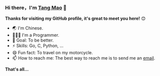 ### Hi there，I'm [Tang Mao](https://tangmao.me)  👋

**Thanks for visiting my GitHub profile, it's great to meet you here!** 😊

- 🌏 I'm Chinese.
- 🧑🏻‍💻 I'm a Programmer.
- 🤔 Goal: To be better.
- ⚡ Skills: Go, C, Python, ...
- 😄 Fun fact: To travel on my motorcycle.
- 📫 How to reach me: The best way to reach me is to send me an [email](tianmtio@gmail.com).

**That's all...**


<!--
**tianmt/tianmt** is a ✨ _special_ ✨ repository because its `README.md` (this file) appears on your GitHub profile.

Here are some ideas to get you started:

- 🔭 I’m currently working on ...
- 🌱 I’m currently learning ...
- 👯 I’m looking to collaborate on ...
- 🤔 I’m looking for help with ...
- 💬 Ask me about ...
- 📫 How to reach me: ...
- 😄 Pronouns: ...
- ⚡ Fun fact: ...
-->
